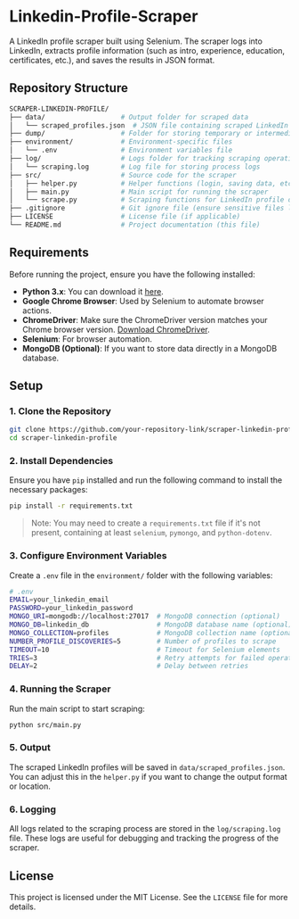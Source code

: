 # Linkedin-Profile-Scraper

A LinkedIn profile scraper built using Selenium. The scraper logs into LinkedIn, extracts profile information (such as intro, experience, education, certificates, etc.), and saves the results in JSON format.

## Repository Structure

```bash
SCRAPER-LINKEDIN-PROFILE/
├── data/                   # Output folder for scraped data
│   └── scraped_profiles.json  # JSON file containing scraped LinkedIn profile data
├── dump/                   # Folder for storing temporary or intermediate files (currently empty)
├── environment/            # Environment-specific files
│   └── .env                # Environment variables file
├── log/                    # Logs folder for tracking scraping operations
│   └── scraping.log        # Log file for storing process logs
├── src/                    # Source code for the scraper
│   ├── helper.py           # Helper functions (login, saving data, etc.)
│   ├── main.py             # Main script for running the scraper
│   └── scrape.py           # Scraping functions for LinkedIn profile data
├── .gitignore              # Git ignore file (ensure sensitive files like .env are not pushed)
├── LICENSE                 # License file (if applicable)
└── README.md               # Project documentation (this file)
```

## Requirements

Before running the project, ensure you have the following installed:

- **Python 3.x**: You can download it [here](https://www.python.org/downloads/).
- **Google Chrome Browser**: Used by Selenium to automate browser actions.
- **ChromeDriver**: Make sure the ChromeDriver version matches your Chrome browser version. [Download ChromeDriver](https://sites.google.com/a/chromium.org/chromedriver/downloads).
- **Selenium**: For browser automation.
- **MongoDB (Optional)**: If you want to store data directly in a MongoDB database.

## Setup

### 1. Clone the Repository

```bash
git clone https://github.com/your-repository-link/scraper-linkedin-profile.git
cd scraper-linkedin-profile
```

### 2. Install Dependencies

Ensure you have `pip` installed and run the following command to install the necessary packages:

```bash
pip install -r requirements.txt
```

> Note: You may need to create a `requirements.txt` file if it's not present, containing at least `selenium`, `pymongo`, and `python-dotenv`.

### 3. Configure Environment Variables

Create a `.env` file in the `environment/` folder with the following variables:

```bash
# .env
EMAIL=your_linkedin_email
PASSWORD=your_linkedin_password
MONGO_URI=mongodb://localhost:27017  # MongoDB connection (optional)
MONGO_DB=linkedin_db                 # MongoDB database name (optional)
MONGO_COLLECTION=profiles            # MongoDB collection name (optional)
NUMBER_PROFILE_DISCOVERIES=5         # Number of profiles to scrape
TIMEOUT=10                           # Timeout for Selenium elements
TRIES=3                              # Retry attempts for failed operations
DELAY=2                              # Delay between retries
```

### 4. Running the Scraper

Run the main script to start scraping:

```bash
python src/main.py
```

### 5. Output

The scraped LinkedIn profiles will be saved in `data/scraped_profiles.json`. You can adjust this in the `helper.py` if you want to change the output format or location.

### 6. Logging

All logs related to the scraping process are stored in the `log/scraping.log` file. These logs are useful for debugging and tracking the progress of the scraper.

## License

This project is licensed under the MIT License. See the `LICENSE` file for more details.